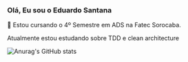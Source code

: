 ### Olá, Eu sou o Eduardo Santana


📖 Estou cursando o 4º Semestre em ADS na Fatec Sorocaba.

 Atualmente estou estudando sobre TDD e clean architecture

![Anurag's GitHub stats](https://github-readme-stats.vercel.app/api?username=edusantanaw&show_icons=true&theme=radical)
